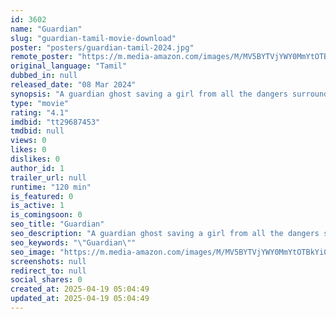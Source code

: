 ```yaml
---
id: 3602
name: "Guardian"
slug: "guardian-tamil-movie-download"
poster: "posters/guardian-tamil-2024.jpg"
remote_poster: "https://m.media-amazon.com/images/M/MV5BYTVjYWY0MmYtOTBkYi00Yjc3LTk1OTYtMGFmZmIzMzk2ODc0XkEyXkFqcGc@._V1_SX300.jpg"
original_language: "Tamil"
dubbed_in: null
released_date: "08 Mar 2024"
synopsis: "A guardian ghost saving a girl from all the dangers surrounding her."
type: "movie"
rating: "4.1"
imdbid: "tt29687453"
tmdbid: null
views: 0
likes: 0
dislikes: 0
author_id: 1
trailer_url: null
runtime: "120 min"
is_featured: 0
is_active: 1
is_comingsoon: 0
seo_title: "Guardian"
seo_description: "A guardian ghost saving a girl from all the dangers surrounding her."
seo_keywords: "\"Guardian\""
seo_image: "https://m.media-amazon.com/images/M/MV5BYTVjYWY0MmYtOTBkYi00Yjc3LTk1OTYtMGFmZmIzMzk2ODc0XkEyXkFqcGc@._V1_SX300.jpg"
screenshots: null
redirect_to: null
social_shares: 0
created_at: 2025-04-19 05:04:49
updated_at: 2025-04-19 05:04:49
---
```


